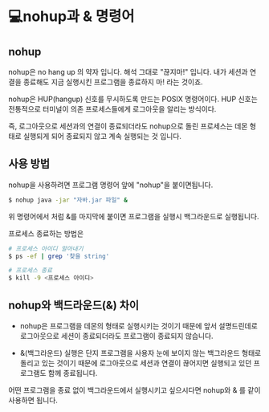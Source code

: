 # 💻nohup과 & 명령어

## nohup

nohup은 no hang up 의 약자 입니다. 해석 그대로 "끊지마!" 입니다.
내가 세션과 연결을 종료해도 지금 실행시킨 프로그램을 종료하지 마! 라는 것이죠. 

nohup은 HUP(hangup) 신호를 무시하도록 만드는 POSIX 명령어이다. HUP 신호는 전통적으로 터미널이 의존 프로세스들에게 로그아웃을 알리는 방식이다. 

즉, 로그아웃으로 세션과의 연결이 종료되더라도 nohup으로 돌린 프로세스는 데몬 형태로 실행되게 되어 종료되지 않고 계속 실행되는 것 입니다.


## 사용 방법

nohup을 사용하려면 프로그램 명령어 앞에 "nohup"을 붙이면됩니다.
```sh
$ nohup java -jar "자바.jar 파일" &
```

위 명령어에서 처럼 &를 마지막에 붙이면 프로그램을 실행시 백그라운드로 실행됩니다.

프로세스 종료하는 방법은
```sh
# 프로세스 아이디 알아내기
$ ps -ef | grep '찾을 string'

# 프로세스 종료
$ kill -9 <프로세스 아이디>
```

## nohup와 백드라운드(&) 차이
- nohup은 프로그램을 데몬의 형태로 실행시키는 것이기 때문에 앞서 설명드린데로 로그아웃으로 세션이 종료되더라도 프로그램이 종료되지 않습니다.

- &(백그라운드) 실행은 단지 프로그램을 사용자 눈에 보이지 않는 백그라운드 형태로 돌리고 있는 것이기 때문에 로그아웃으로 세션과 연결이 끊어지면 실행되고 있던 프로그램도 함께 종료됩니다.

어떤 프로그램을 종료 없이 백그라운드에서 실행시키고 싶으시다면 nohup와 & 를 같이 사용하면 됩니다.


